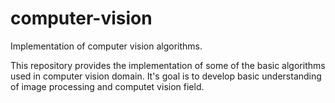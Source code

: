 # computer-vision
Implementation of computer vision algorithms.

This repository provides the implementation of some of the basic algorithms used in computer vision domain. It's goal is to develop basic understanding of image processing and computet vision field. 
